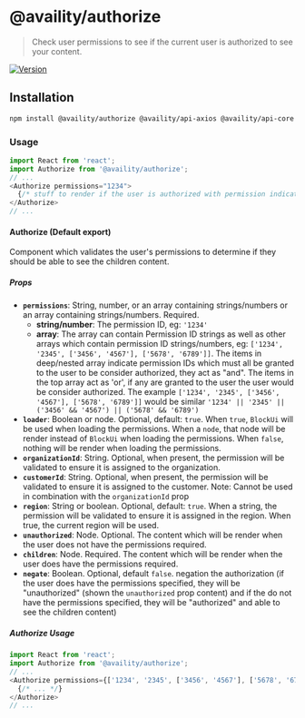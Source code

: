# @availity/authorize

> Check user permissions to see if the current user is authorized to see your content.

[![Version](https://img.shields.io/npm/v/@availity/authorize.svg?style=for-the-badge)](https://www.npmjs.com/package/@availity/authorize)

## Installation

```bash
npm install @availity/authorize @availity/api-axios @availity/api-core axios --save
```

### Usage

```javascript
import React from 'react';
import Authorize from '@availity/authorize';
// ... 
<Authorize permissions="1234">
  {/* stuff to render if the user is authorized with permission indicated above */}
</Authorize>
// ...
```

#### Authorize (Default export)
Component which validates the user's permissions to determine if they should be able to see the children content.

##### Props

- **`permissions`**: String, number, or an array containing strings/numbers or an array containing strings/numbers. Required.
  - **string/number**: The permission ID, eg: `'1234'`
  - **array**: The array can contain Permission ID strings as well as other arrays which contain permission ID strings/numbers, eg: `['1234', '2345', ['3456', '4567'], ['5678', '6789']]`. The items in deep/nested array indicate permission IDs which must all be granted to the user to be consider authorized, they act as "and". The items in the top array act as 'or', if any are granted to the user the user would be consider authorized. The example `['1234', '2345', ['3456', '4567'], ['5678', '6789']]` would be similar `'1234' || '2345' || ('3456' && '4567') || ('5678' && '6789')`
- **`loader`**: Boolean or node. Optional, default: `true`. When `true`, `BlockUi` will be used when loading the permissions. When a `node`, that node will be render instead of `BlockUi` when loading the permissions. When `false`, nothing will be render when loading the permissions.
- **`organizationId`**: String. Optional, when present, the permission will be validated to ensure it is assigned to the organization.
- **`customerId`**:  String. Optional, when present, the permission will be validated to ensure it is assigned to the customer. Note: Cannot be used in combination with the `organizationId` prop
- **`region`**:  String or boolean. Optional, default: `true`. When a string, the permission will be validated to ensure it is assigned in the region. When true, the current region will be used.
- **`unauthorized`**: Node. Optional. The content which will be render when the user does not have the permissions required.
- **`children`**: Node. Required. The content which will be render when the user does have the permissions required.
- **`negate`**: Boolean. Optional, default `false`. negation the authorization (if the user does have the permissions specified, they will be "unauthorized" (shown the `unauthorized` prop content) and if the do not have the permissions specified, they will be "authorized" and able to see the children content)

##### Authorize Usage

```javascript
import React from 'react';
import Authorize from '@availity/authorize';
// ... 
<Authorize permissions={['1234', '2345', ['3456', '4567'], ['5678', '6789']]} organizationId="1495">
  {/* ... */}
</Authorize>
// ...
```